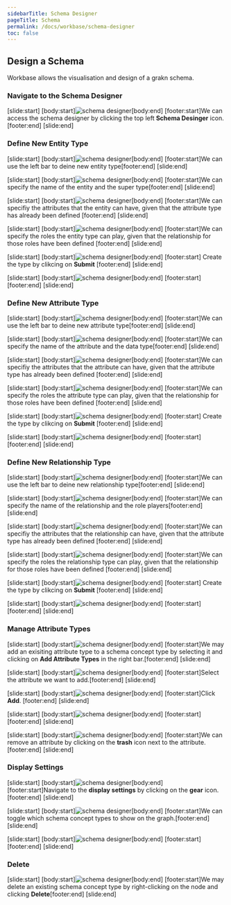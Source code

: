```yaml
---
sidebarTitle: Schema Designer
pageTitle: Schema
permalink: /docs/workbase/schema-designer
toc: false
---
```


## Design a Schema
Workbase allows the visualisation and design of a grakn schema.

### Navigate to the Schema Designer
<div class="slideshow">

[slide:start]
[body:start]![schema designer](/docs/images/workbase/1.1.1/schema_designer.png)[body:end]
[footer:start]We can access the schema designer by clicking the top left **Schema Desinger** icon.[footer:end]
[slide:end]

</div>

### Define New Entity Type
<div class="slideshow">

[slide:start]
[body:start]![schema designer](/docs/images/workbase/1.1.1/define_entity_1.png)[body:end]
[footer:start]We can use the left bar to deine new entity type[footer:end]
[slide:end]

[slide:start]
[body:start]![schema designer](/docs/images/workbase/1.1.1/define_entity_2.png)[body:end]
[footer:start]We can specify the name of the entity and the super type[footer:end]
[slide:end]

[slide:start]
[body:start]![schema designer](/docs/images/workbase/1.1.1/define_entity_3.png)[body:end]
[footer:start]We can specifiy the attributes that the entity can have, given that the attribute type has already been defined [footer:end]
[slide:end]

[slide:start]
[body:start]![schema designer](/docs/images/workbase/1.1.1/define_entity_4.png)[body:end]
[footer:start]We can specify the roles the entity type can play, given that the relationship for those roles have been defined [footer:end]
[slide:end]

[slide:start]
[body:start]![schema designer](/docs/images/workbase/1.1.1/define_entity_5.png)[body:end]
[footer:start] Create the type by clikcing on **Submit** [footer:end]
[slide:end]

[slide:start]
[body:start]![schema designer](/docs/images/workbase/1.1.1/define_entity_6.png)[body:end]
[footer:start] [footer:end]
[slide:end]

</div>

### Define New Attribute Type
<div class="slideshow">

[slide:start]
[body:start]![schema designer](/docs/images/workbase/1.1.1/define_attribute_1.png)[body:end]
[footer:start]We can use the left bar to deine new attribute type[footer:end]
[slide:end]

[slide:start]
[body:start]![schema designer](/docs/images/workbase/1.1.1/define_attribute_2.png)[body:end]
[footer:start]We can specify the name of the attribute and the data type[footer:end]
[slide:end]

[slide:start]
[body:start]![schema designer](/docs/images/workbase/1.1.1/define_attribute_3.png)[body:end]
[footer:start]We can specifiy the attributes that the attribute can have, given that the attribute type has already been defined [footer:end]
[slide:end]

[slide:start]
[body:start]![schema designer](/docs/images/workbase/1.1.1/define_attribute_4.png)[body:end]
[footer:start]We can specify the roles the attribute type can play, given that the relationship for those roles have been defined [footer:end]
[slide:end]

[slide:start]
[body:start]![schema designer](/docs/images/workbase/1.1.1/define_attribute_5.png)[body:end]
[footer:start] Create the type by clikcing on **Submit** [footer:end]
[slide:end]

[slide:start]
[body:start]![schema designer](/docs/images/workbase/1.1.1/define_attribute_6.png)[body:end]
[footer:start] [footer:end]
[slide:end]

</div>

### Define New Relationship Type
<div class="slideshow">

[slide:start]
[body:start]![schema designer](/docs/images/workbase/1.1.1/define_relationship_1.png)[body:end]
[footer:start]We can use the left bar to deine new relationship type[footer:end]
[slide:end]

[slide:start]
[body:start]![schema designer](/docs/images/workbase/1.1.1/define_relationship_2.png)[body:end]
[footer:start]We can specify the name of the relationship and the role players[footer:end]
[slide:end]

[slide:start]
[body:start]![schema designer](/docs/images/workbase/1.1.1/define_relationship_3.png)[body:end]
[footer:start]We can specifiy the attributes that the relationship can have, given that the attribute type has already been defined [footer:end]
[slide:end]

[slide:start]
[body:start]![schema designer](/docs/images/workbase/1.1.1/define_relationship_4.png)[body:end]
[footer:start]We can specify the roles the relationship type can play, given that the relationship for those roles have been defined [footer:end]
[slide:end]

[slide:start]
[body:start]![schema designer](/docs/images/workbase/1.1.1/define_relationship_5.png)[body:end]
[footer:start] Create the type by clikcing on **Submit** [footer:end]
[slide:end]

[slide:start]
[body:start]![schema designer](/docs/images/workbase/1.1.1/define_relationship_6.png)[body:end]
[footer:start] [footer:end]
[slide:end]

</div>

### Manage Attribute Types
<div class="slideshow">

[slide:start]
[body:start]![schema designer](/docs/images/workbase/1.1.1/attribute_type_1.png)[body:end]
[footer:start]We may add an exisiting attribute type to a schema concept type by selecting it and clicking on **Add Attribute Types** in the right bar.[footer:end]
[slide:end]

[slide:start]
[body:start]![schema designer](/docs/images/workbase/1.1.1/attribute_type_2.png)[body:end]
[footer:start]Select the attribute we want to add.[footer:end]
[slide:end]

[slide:start]
[body:start]![schema designer](/docs/images/workbase/1.1.1/attribute_type_3.png)[body:end]
[footer:start]Click **Add**. [footer:end]
[slide:end]

[slide:start]
[body:start]![schema designer](/docs/images/workbase/1.1.1/attribute_type_4.png)[body:end]
[footer:start] [footer:end]
[slide:end]

[slide:start]
[body:start]![schema designer](/docs/images/workbase/1.1.1/attribute_type_5.png)[body:end]
[footer:start]We can remove an attribute by clicking on the **trash** icon next to the attribute. [footer:end]
[slide:end]
</div>

### Display Settings
<div class="slideshow">

[slide:start]
[body:start]![schema designer](/docs/images/workbase/1.1.1/schema_display_settings_1.png)[body:end]
[footer:start]Navigate to the **display settings** by clicking on the **gear** icon.[footer:end]
[slide:end]

[slide:start]
[body:start]![schema designer](/docs/images/workbase/1.1.1/schema_display_settings_2.png)[body:end]
[footer:start]We can toggle which schema concept types to show on the graph.[footer:end]
[slide:end]

[slide:start]
[body:start]![schema designer](/docs/images/workbase/1.1.1/schema_display_settings_3.png)[body:end]
[footer:start] [footer:end]
[slide:end]

</div>

### Delete
<div class="slideshow">

[slide:start]
[body:start]![schema designer](/docs/images/workbase/1.1.1/delete_schema_type.png)[body:end]
[footer:start]We may delete an existing schema concept type by right-clicking on the node and clicking **Delete**[footer:end]
[slide:end]

</div>
